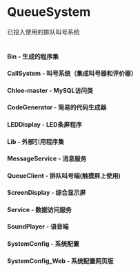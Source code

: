 # QueueSystem
已投入使用的排队叫号系统<br><br>
#### Bin - 生成的程序集<br>
#### CallSystem - 叫号系统（集成叫号器和评价器）<br>
#### Chloe-master - MySQL访问类<br>
#### CodeGenerator	- 简易的代码生成器<br>
#### LEDDisplay - LED条屏程序<br>
#### Lib - 外部引用程序集<br>
#### MessageService - 消息服务<br>
#### QueueClient - 排队叫号端(触摸屏上使用)<br>
#### ScreenDisplay	- 综合显示屏<br>
#### Service - 数据访问服务<br>
#### SoundPlayer - 语音端<br>
#### SystemConfig - 系统配置<br>
#### SystemConfig_Web - 系统配置网页版<br>
